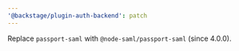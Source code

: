 ```yaml
---
'@backstage/plugin-auth-backend': patch
---
```


Replace `passport-saml` with `@node-saml/passport-saml` (since 4.0.0).
